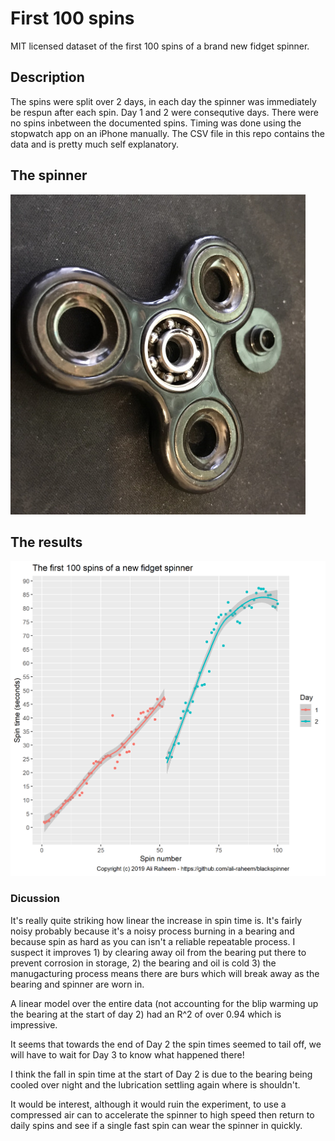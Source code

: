 # First 100 spins

MIT licensed dataset of the first 100 spins of a brand new fidget spinner.

## Description

The spins were split over 2 days, in each day the spinner was immediately be respun after each spin. Day 1 and 2 were consequtive days.
There were no spins inbetween the documented spins.
Timing was done using the stopwatch app on an iPhone manually.
The CSV file in this repo contains the data and is pretty much self explanatory.

## The spinner

![This basic black spinner was used for the test](images/blackspinner.jpg)


## The results

![geom_smooth plot of results](images/smooth_plot.png)

### Dicussion

It's really quite striking how linear the increase in spin time is. It's fairly noisy probably because it's a noisy process burning in a bearing and because spin as hard as you can isn't a reliable repeatable process. I suspect it improves 1) by clearing away oil from the bearing put there to prevent corrosion in storage, 2) the bearing and oil is cold 3) the manugacturing process means there are burs which will break away as the bearing and spinner are worn in.

A linear model over the entire data (not accounting for the blip warming up the bearing at the start of day 2) had an R^2 of over 0.94 which is impressive.

It seems that towards the end of Day 2 the spin times seemed to tail off, we will have to wait for Day 3 to know what happened there!

I think the fall in spin time at the start of Day 2 is due to the bearing being cooled over night and the lubrication settling again where is shouldn't.

It would be interest, although it would ruin the experiment, to use a compressed air can to accelerate the spinner to high speed then return to daily spins and see if a single fast spin can wear the spinner in quickly.
